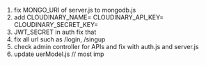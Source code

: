 1. fix MONGO_URI of server.js to mongodb.js
2. add CLOUDINARY_NAME=
   CLOUDINARY_API_KEY=
   CLOUDINARY_SECRET_KEY=
3. JWT_SECRET in auth fix that
4. fix all url such as /login, /singup
5. check admin controller for APIs and fix with auth.js and server.js
6. update uerModel.js // most imp